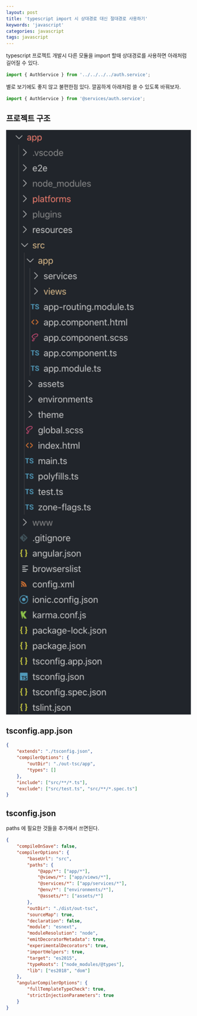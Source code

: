 ```yaml
---
layout: post
title: 'typescript import 시 상대경로 대신 절대경로 사용하기'
keywords: 'javascript'
categories: javascript
tags: javascript
---
```


typescript 프로젝트 개발시 다른 모듈을 import 할때 상대경로를 사용하면 아래처럼 길어질 수 있다.

```javascript
import { AuthService } from '../../../../auth.service';
```

별로 보기에도 좋지 않고 불편한점 있다. 깔꼼하게 아래처럼 쓸 수 있도록 바꿔보자.

```javascript
import { AuthService } from '@services/auth.service';
```

<ins class="adsbygoogle"
     style="display:block; text-align:center;"
     data-ad-layout="in-article"
     data-ad-format="fluid"
     data-ad-client="ca-pub-7073298118440059"
     data-ad-slot="8400970402"></ins>

<script>
     (adsbygoogle = window.adsbygoogle || []).push({});
</script>

## 프로젝트 구조

<img src="/assets/attach/201910/vscode-path.png" style="width:900px;">

## tsconfig.app.json

```json
{
    "extends": "./tsconfig.json",
    "compilerOptions": {
        "outDir": "./out-tsc/app",
        "types": []
    },
    "include": ["src/**/*.ts"],
    "exclude": ["src/test.ts", "src/**/*.spec.ts"]
}
```

## tsconfig.json

paths 에 필요한 것들을 추가해서 쓰면된다.

```json
{
    "compileOnSave": false,
    "compilerOptions": {
        "baseUrl": "src",
        "paths": {
            "@app/*": ["app/*"],
            "@views/*": ["app/views/*"],
            "@services/*": ["app/services/*"],
            "@env/*": ["environments/*"],
            "@assets/*": ["assets/*"]
        },
        "outDir": "./dist/out-tsc",
        "sourceMap": true,
        "declaration": false,
        "module": "esnext",
        "moduleResolution": "node",
        "emitDecoratorMetadata": true,
        "experimentalDecorators": true,
        "importHelpers": true,
        "target": "es2015",
        "typeRoots": ["node_modules/@types"],
        "lib": ["es2018", "dom"]
    },
    "angularCompilerOptions": {
        "fullTemplateTypeCheck": true,
        "strictInjectionParameters": true
    }
}
```
